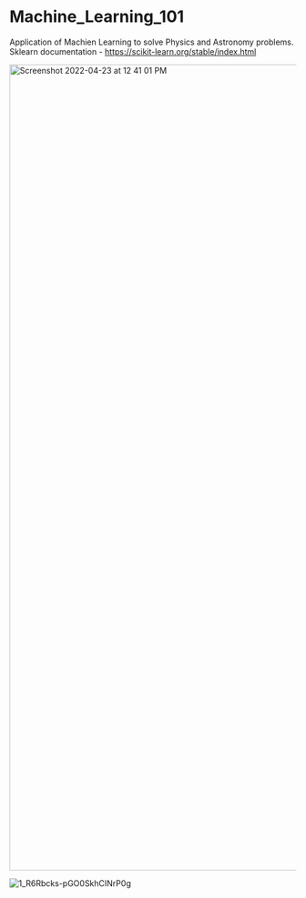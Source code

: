 # Machine_Learning_101
Application of Machien Learning to solve Physics and Astronomy problems.
Sklearn documentation - https://scikit-learn.org/stable/index.html

<img width="1416" alt="Screenshot 2022-04-23 at 12 41 01 PM" src="https://user-images.githubusercontent.com/99118678/164884041-c8c39f74-ccbd-4d1a-8954-acdc1773f139.png">

![1_R6Rbcks-pGO0SkhCINrP0g](https://user-images.githubusercontent.com/99118678/165069557-a9829234-0f68-42e6-82ee-7efcbd6c58f4.png)

